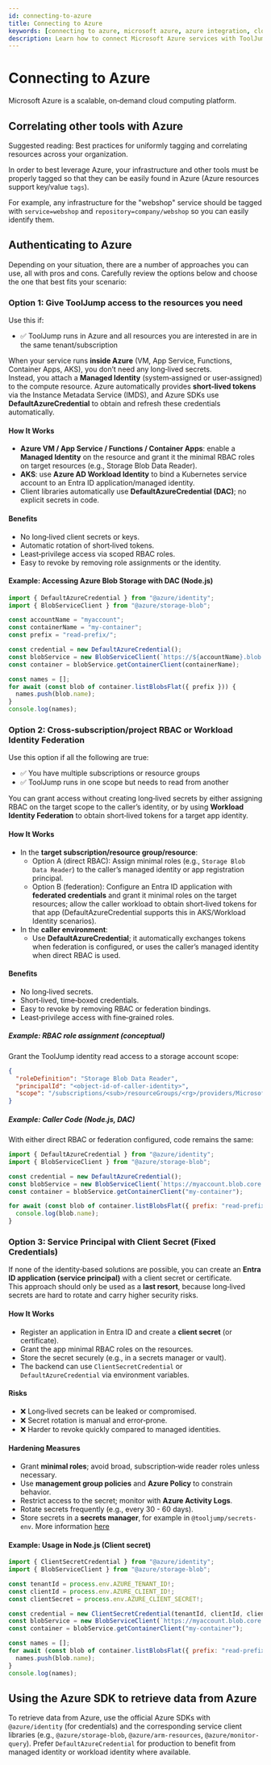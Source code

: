 ```yaml
---
id: connecting-to-azure
title: Connecting to Azure
keywords: [connecting to azure, microsoft azure, azure integration, cloud integration, tooljump azure]
description: Learn how to connect Microsoft Azure services with ToolJump including Azure Functions, App Service, and other Azure resources for improved workflow.
---
```


# Connecting to Azure

Microsoft Azure is a scalable, on‑demand cloud computing platform.

## Correlating other tools with Azure

Suggested reading: Best practices for uniformly tagging and correlating resources across your organization.

In order to best leverage Azure, your infrastructure and other tools must be properly tagged so that they can be easily found in Azure (Azure resources support key/value `tags`).

For example, any infrastructure for the "webshop" service should be tagged with `service=webshop` and `repository=company/webshop` so you can easily identify them.

## Authenticating to Azure

Depending on your situation, there are a number of approaches you can use, all with pros and cons. Carefully review the options below and choose the one that best fits your scenario:

### Option 1: Give ToolJump access to the resources you need

Use this if:
- ✅ ToolJump runs in Azure and all resources you are interested in are in the same tenant/subscription

When your service runs **inside Azure** (VM, App Service, Functions, Container Apps, AKS), you don’t need any long‑lived secrets.  
Instead, you attach a **Managed Identity** (system‑assigned or user‑assigned) to the compute resource. Azure automatically provides **short‑lived tokens** via the Instance Metadata Service (IMDS), and Azure SDKs use **DefaultAzureCredential** to obtain and refresh these credentials automatically.

#### How It Works
- **Azure VM / App Service / Functions / Container Apps**: enable a **Managed Identity** on the resource and grant it the minimal RBAC roles on target resources (e.g., Storage Blob Data Reader).  
- **AKS**: use **Azure AD Workload Identity** to bind a Kubernetes service account to an Entra ID application/managed identity.  
- Client libraries automatically use **DefaultAzureCredential (DAC)**; no explicit secrets in code.

#### Benefits
- No long‑lived client secrets or keys.  
- Automatic rotation of short‑lived tokens.  
- Least‑privilege access via scoped RBAC roles.  
- Easy to revoke by removing role assignments or the identity.  

#### Example: Accessing Azure Blob Storage with DAC (Node.js)

```js
import { DefaultAzureCredential } from "@azure/identity";
import { BlobServiceClient } from "@azure/storage-blob";

const accountName = "myaccount";
const containerName = "my-container";
const prefix = "read-prefix/";

const credential = new DefaultAzureCredential();
const blobService = new BlobServiceClient(`https://${accountName}.blob.core.windows.net`, credential);
const container = blobService.getContainerClient(containerName);

const names = [];
for await (const blob of container.listBlobsFlat({ prefix })) {
  names.push(blob.name);
}
console.log(names);
```

### Option 2: Cross‑subscription/project RBAC or Workload Identity Federation

Use this option if all the following are true:
- ✅ You have multiple subscriptions or resource groups
- ✅ ToolJump runs in one scope but needs to read from another

You can grant access without creating long‑lived secrets by either assigning RBAC on the target scope to the caller’s identity, or by using **Workload Identity Federation** to obtain short‑lived tokens for a target app identity.

#### How It Works
- In the **target subscription/resource group/resource**:  
  - Option A (direct RBAC): Assign minimal roles (e.g., `Storage Blob Data Reader`) to the caller’s managed identity or app registration principal.  
  - Option B (federation): Configure an Entra ID application with **federated credentials** and grant it minimal roles on the target resources; allow the caller workload to obtain short‑lived tokens for that app (DefaultAzureCredential supports this in AKS/Workload Identity scenarios).  
- In the **caller environment**:  
  - Use **DefaultAzureCredential**; it automatically exchanges tokens when federation is configured, or uses the caller’s managed identity when direct RBAC is used.  

#### Benefits
- No long‑lived secrets.  
- Short‑lived, time‑boxed credentials.  
- Easy to revoke by removing RBAC or federation bindings.  
- Least‑privilege access with fine‑grained roles.

##### Example: RBAC role assignment (conceptual)
Grant the ToolJump identity read access to a storage account scope:

```json
{
  "roleDefinition": "Storage Blob Data Reader",
  "principalId": "<object-id-of-caller-identity>",
  "scope": "/subscriptions/<sub>/resourceGroups/<rg>/providers/Microsoft.Storage/storageAccounts/<account>"
}
```

##### Example: Caller Code (Node.js, DAC)
With either direct RBAC or federation configured, code remains the same:

```js
import { DefaultAzureCredential } from "@azure/identity";
import { BlobServiceClient } from "@azure/storage-blob";

const credential = new DefaultAzureCredential();
const blobService = new BlobServiceClient(`https://myaccount.blob.core.windows.net`, credential);
const container = blobService.getContainerClient("my-container");

for await (const blob of container.listBlobsFlat({ prefix: "read-prefix/" })) {
  console.log(blob.name);
}
```

### Option 3: Service Principal with Client Secret (Fixed Credentials)

If none of the identity‑based solutions are possible, you can create an **Entra ID application (service principal)** with a client secret or certificate.  
This approach should only be used as a **last resort**, because long‑lived secrets are hard to rotate and carry higher security risks.

#### How It Works
- Register an application in Entra ID and create a **client secret** (or certificate).  
- Grant the app minimal RBAC roles on the resources.  
- Store the secret securely (e.g., in a secrets manager or vault).  
- The backend can use `ClientSecretCredential` or `DefaultAzureCredential` via environment variables.

#### Risks
- ❌ Long‑lived secrets can be leaked or compromised.  
- ❌ Secret rotation is manual and error‑prone.  
- ❌ Harder to revoke quickly compared to managed identities.  

#### Hardening Measures
- Grant **minimal roles**; avoid broad, subscription‑wide reader roles unless necessary.  
- Use **management group policies** and **Azure Policy** to constrain behavior.  
- Restrict access to the secret; monitor with **Azure Activity Logs**.  
- Rotate secrets frequently (e.g., every 30 - 60 days).  
- Store secrets in a **secrets manager**, for example in `@tooljump/secrets-env`. More information [here](../writing-integrations/secrets.md)

#### Example: Usage in Node.js (Client secret)
```js
import { ClientSecretCredential } from "@azure/identity";
import { BlobServiceClient } from "@azure/storage-blob";

const tenantId = process.env.AZURE_TENANT_ID!;
const clientId = process.env.AZURE_CLIENT_ID!;
const clientSecret = process.env.AZURE_CLIENT_SECRET!;

const credential = new ClientSecretCredential(tenantId, clientId, clientSecret);
const blobService = new BlobServiceClient(`https://myaccount.blob.core.windows.net`, credential);
const container = blobService.getContainerClient("my-container");

const names = [];
for await (const blob of container.listBlobsFlat({ prefix: "read-prefix/" })) {
  names.push(blob.name);
}
console.log(names);
```

## Using the Azure SDK to retrieve data from Azure

To retrieve data from Azure, use the official Azure SDKs with `@azure/identity` (for credentials) and the corresponding service client libraries (e.g., `@azure/storage-blob`, `@azure/arm-resources`, `@azure/monitor-query`). Prefer `DefaultAzureCredential` for production to benefit from managed identity or workload identity where available.

